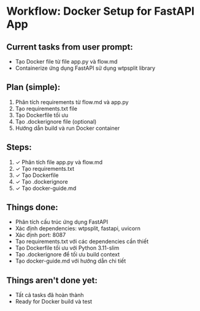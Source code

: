 # Workflow: Docker Setup for FastAPI App

## Current tasks from user prompt:
- Tạo Docker file từ file app.py và flow.md
- Containerize ứng dụng FastAPI sử dụng wtpsplit library

## Plan (simple):
1. Phân tích requirements từ flow.md và app.py
2. Tạo requirements.txt file
3. Tạo Dockerfile tối ưu
4. Tạo .dockerignore file (optional)
5. Hướng dẫn build và run Docker container

## Steps:
1. ✓ Phân tích file app.py và flow.md
2. ✓ Tạo requirements.txt
3. ✓ Tạo Dockerfile
4. ✓ Tạo .dockerignore
5. ✓ Tạo docker-guide.md

## Things done:
- Phân tích cấu trúc ứng dụng FastAPI
- Xác định dependencies: wtpsplit, fastapi, uvicorn
- Xác định port: 8087
- Tạo requirements.txt với các dependencies cần thiết
- Tạo Dockerfile tối ưu với Python 3.11-slim
- Tạo .dockerignore để tối ưu build context
- Tạo docker-guide.md với hướng dẫn chi tiết

## Things aren't done yet:
- Tất cả tasks đã hoàn thành
- Ready for Docker build và test 